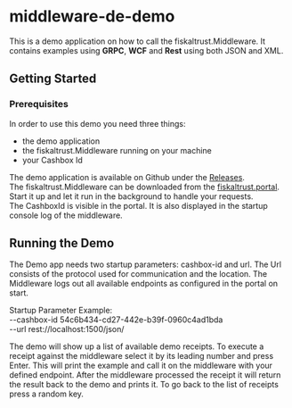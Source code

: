 # middleware-de-demo

This is a demo application on how to call the fiskaltrust.Middleware. It contains examples using **GRPC**, **WCF** and **Rest** using both JSON and XML.

## Getting Started

### Prerequisites
In order to use this demo you need three things:

- the demo application
- the fiskaltrust.Middleware running on your machine
- your Cashbox Id 

The demo application is available on Github under the [Releases](https://github.com/fiskaltrust/middleware-de-demo-dotnet/releases).  
The fiskaltrust.Middleware can be downloaded from the [fiskaltrust.portal](https://portal.fiskaltrust.de/). Start it up and let it run in the background to handle your requests.   
The CashboxId is visible in the portal. It is also displayed in the startup console log of the middleware. 

## Running the Demo

The Demo app needs two startup parameters: cashbox-id and url. The Url consists of the protocol used for communication and the location. The Middleware logs out all available endpoints as configured in the portal on start. 

Startup Parameter Example:  
--cashbox-id 54c6b434-cd27-442e-b39f-0960c4ad1bda  
--url rest://localhost:1500/json/

The demo will show up a list of available demo receipts. To execute a receipt against the middleware select it by its leading number and press Enter.
This will print the example and call it on the middleware with your defined endpoint. After the middleware processed the receipt it will return the result back to the demo and prints it. To go back to the list of receipts press a random key.
